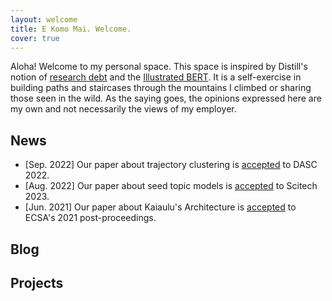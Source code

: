 ```yaml
---
layout: welcome
title: E Komo Mai. Welcome.
cover: true
---
```


Aloha! Welcome to my personal space. This space is inspired by Distill's notion of [research debt](https://distill.pub/2017/research-debt/) and the [Illustrated BERT](https://jalammar.github.io/illustrated-bert/). It is a self-exercise in building paths and staircases through the mountains I climbed or sharing those seen in the wild. As the saying goes, the opinions expressed here are my own and not necessarily the views of my employer.

 

## News

 * [Sep. 2022] Our paper about trajectory clustering is [accepted](https://ntrs.nasa.gov/citations/20220009760) to DASC 2022.
 * [Aug. 2022] Our paper about seed topic models is [accepted](https://ntrs.nasa.gov/citations/20220017721) to Scitech 2023.
 * [Jun. 2021] Our paper about Kaiaulu's Architecture is [accepted](https://arxiv.org/abs/2304.14570) to ECSA's 2021 post-proceedings.

## Blog 

<!--posts-->

## Projects 

<!--projects-->